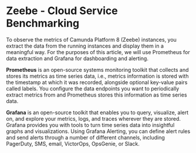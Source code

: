 # Zeebe - Cloud Service Benchmarking

To observe the metrics of Camunda Platform 8 (Zeebe) instances, you extract the data from the running instances and display them in a meaningful way. For the purposes of this article, we will use Prometheus for data extraction and Grafana for dashboarding and alerting.

**Prometheus** is an open-source systems monitoring toolkit that collects and stores its metrics as time series data, i.e., metrics information is stored with the timestamp at which it was recorded, alongside optional key-value pairs called labels. You configure the data endpoints you want to periodically extract metrics from and Prometheus stores this information as time series data.

**Grafana** is an open-source toolkit that enables you to query, visualize, alert on, and explore your metrics, logs, and traces wherever they are stored. Grafana provides you with tools to turn time series data into insightful graphs and visualizations. Using Grafana Alerting, you can define alert rules and send alerts through a number of different channels, including PagerDuty, SMS, email, VictorOps, OpsGenie, or Slack.
